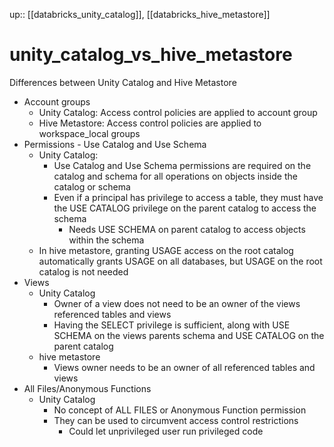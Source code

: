 up:: [[databricks_unity_catalog]], [[databricks_hive_metastore]]

# unity_catalog_vs_hive_metastore

Differences between Unity Catalog and Hive Metastore
- Account groups
	- Unity Catalog: Access control policies are applied to account group
	- Hive Metastore: Access control policies are applied to workspace_local groups
- Permissions - Use Catalog and Use Schema
	- Unity Catalog:
		- Use Catalog and Use Schema permissions are required on the catalog and schema for all operations on objects inside the catalog or schema
		- Even if a principal has privilege to access a table, they must have the USE CATALOG privilege on the parent catalog to access the schema
			- Needs USE SCHEMA on parent catalog to access objects within the schema
	- In hive metastore, granting USAGE access on the root catalog automatically grants USAGE on all databases, but USAGE on the root catalog is not needed
- Views
	- Unity Catalog
		- Owner of a view does not need to be an owner of the views referenced tables and views
		- Having the SELECT privilege is sufficient, along with USE SCHEMA on the views parents schema and USE CATALOG on the parent catalog
	- hive metastore
		- Views owner needs to be an owner of all referenced tables and views
- All Files/Anonymous Functions
	- Unity Catalog
		- No concept of ALL FILES or Anonymous Function permission
		- They can be used to circumvent access control restrictions
			- Could let unprivileged user run privileged code